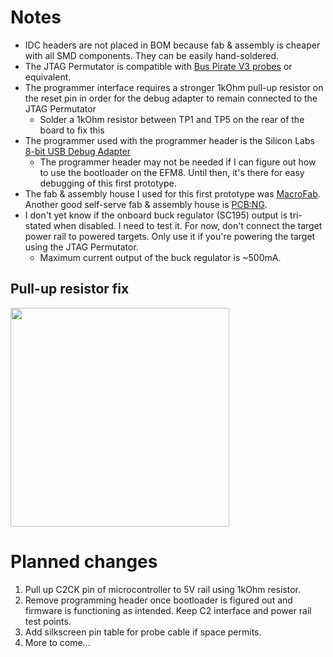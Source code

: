 # Notes
- IDC headers are not placed in BOM because fab & assembly is cheaper with all SMD components. They can be easily hand-soldered.
- The JTAG Permutator is compatible with [Bus Pirate V3 probes](https://www.seeedstudio.com/Bus-Pirate-v3-probe-Kit-p-526.html) or equivalent.
- The programmer interface requires a stronger 1kOhm pull-up resistor on the reset pin in order for the debug adapter to remain connected to the JTAG Permutator
  - Solder a 1kOhm resistor between TP1 and TP5 on the rear of the board to fix this
- The programmer used with the programmer header is the Silicon Labs [8-bit USB Debug Adapter](https://www.silabs.com/products/development-tools/mcu/8-bit/8bit-mcu-accessories/8-bit-debug-adapter)
  - The programmer header may not be needed if I can figure out how to use the bootloader on the EFM8. Until then, it's there for easy debugging of this first prototype.
- The fab & assembly house I used for this first prototype was [MacroFab](https://macrofab.com/). Another good self-serve fab & assembly house is [PCB:NG](https://www.pcb.ng/).
- I don't yet know if the onboard buck regulator (SC195) output is tri-stated when disabled. I need to test it. For now, don't connect the target power rail to powered targets. Only use it if you're powering the target using the JTAG Permutator.
  - Maximum current output of the buck regulator is ~500mA.
## Pull-up resistor fix
<p align="left">
  <img src="https://imgur.com/CCmz2Ln.jpg" width="350"/>
</p>

# Planned changes
1. Pull up C2CK pin of microcontroller to 5V rail using 1kOhm resistor.
2. Remove programming header once bootloader is figured out and firmware is functioning as intended. Keep C2 interface and power rail test points.
3. Add silkscreen pin table for probe cable if space permits.
4. More to come...
